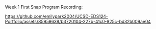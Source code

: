 Week 1 First Snap Program Recording:

https://github.com/emilypark2004/UCSD-EDS124-Portfolio/assets/85959638/b3720104-227b-41c0-825c-bd32b009ae04

